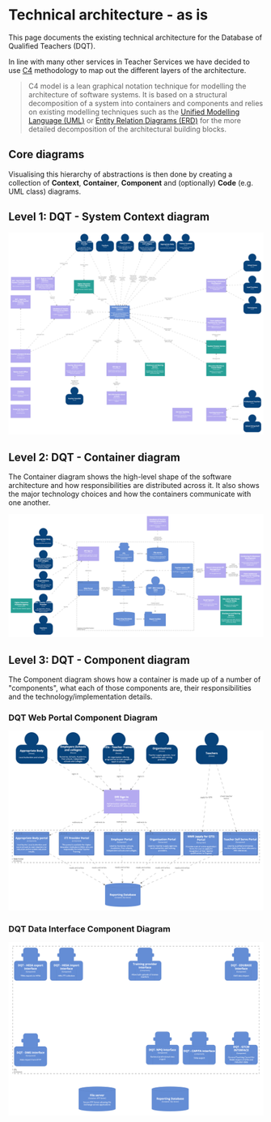 # Technical architecture - as is

This page documents the existing technical architecture for the Database of Qualified Teachers (DQT).

In line with many other services in Teacher Services we have decided to use [C4](https://c4model.com/) methodology to map out the different layers of the architecture.

> C4 model is a lean graphical notation technique for modelling the architecture of software systems. It is based on a structural decomposition of a system into containers and components and relies on existing modelling techniques such as the [Unified Modelling Language (UML)](https://en.wikipedia.org/wiki/Unified_Modeling_Language) or [Entity Relation Diagrams (ERD)](https://en.wikipedia.org/wiki/Entity%E2%80%93relationship_model) for the more detailed decomposition of the architectural building blocks.

## Core diagrams
Visualising this hierarchy of abstractions is then done by creating a collection of **Context**, **Container**, **Component** and (optionally) **Code** (e.g. UML class) diagrams.

## Level 1: DQT - System Context diagram

![](images/c4/c4-teacher-services-landscape.png)

## Level 2: DQT - Container diagram

The Container diagram shows the high-level shape of the software architecture and how responsibilities are distributed across it. It also shows the major technology choices and how the containers communicate with one another.

![](images/c4/c4-dqt-container.png)

## Level 3: DQT - Component diagram

The Component diagram shows how a container is made up of a number of "components", what each of those components are, their responsibilities and the technology/implementation details.

### DQT Web Portal Component Diagram

![](images/c4/c4-web-portals-component.png)

### DQT Data Interface Component Diagram

![](images/c4/c4-dqt-data-interfaces-component.png)
